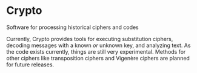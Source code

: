 # Crypto
Software for processing historical ciphers and codes

Currently, Crypto provides tools for executing substitution ciphers, decoding messages with a known *or* unknown key, and analyzing text.  As the code exists currently, things are still very experimental.  Methods for other ciphers like transposition ciphers and Vigenère ciphers are planned for future releases.
